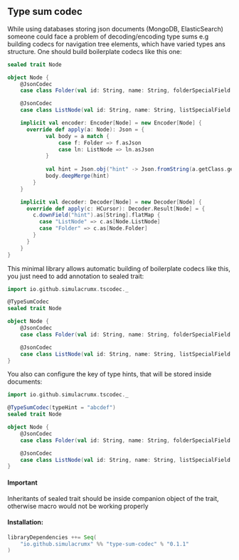 ## Type sum codec

While using databases storing json documents (MongoDB, ElasticSearch) someone could face a problem of decoding/encoding type sums e.g building codecs for navigation tree elements, which have varied types ans structure. One should build boilerplate codecs like this one: 

```scala
sealed trait Node

object Node {
    @JsonCodec
    case class Folder(val id: String, name: String, folderSpecialField: Option[String]) extends Node

    @JsonCodec
    case class ListNode(val id: String, name: String, listSpecialField: Option[Int]) extends Node

    implicit val encoder: Encoder[Node] = new Encoder[Node] {
      override def apply(a: Node): Json = {
            val body = a match {
                case f: Folder => f.asJson
                case ln: ListNode => ln.asJson
            }
            
            val hint = Json.obj("hint" -> Json.fromString(a.getClass.getSimpleName))
            body.deepMerge(hint)
        }
    }

    implicit val decoder: Decoder[Node] = new Decoder[Node] {
      override def apply(c: HCursor): Decoder.Result[Node] = {
        c.downField("hint").as[String].flatMap {
          case "ListNode" => c.as[Node.ListNode]
          case "Folder" => c.as[Node.Folder]
        }
      }
    }
}
```

This minimal library allows automatic building of boilerplate codecs like this, you just need to add annotation to sealed trait:

```scala
import io.github.simulacrumx.tscodec._

@TypeSumCodec
sealed trait Node

object Node {
    @JsonCodec
    case class Folder(val id: String, name: String, folderSpecialField: Option[String]) extends Node

    @JsonCodec
    case class ListNode(val id: String, name: String, listSpecialField: Option[Int]) extends Node
}

```

You also can configure the key of type hints, that will be stored inside documents:

```scala
import io.github.simulacrumx.tscodec._

@TypeSumCodec(typeHint = "abcdef")
sealed trait Node

object Node {
    @JsonCodec
    case class Folder(val id: String, name: String, folderSpecialField: Option[String]) extends Node

    @JsonCodec
    case class ListNode(val id: String, name: String, listSpecialField: Option[Int]) extends Node
}
```

#### Important

Inheritants of sealed trait should be inside companion object of the trait, otherwise macro would not be working properly

#### Installation:

```scala
libraryDependencies ++= Seq(
    "io.github.simulacrumx" %% "type-sum-codec" % "0.1.1"
)
```


